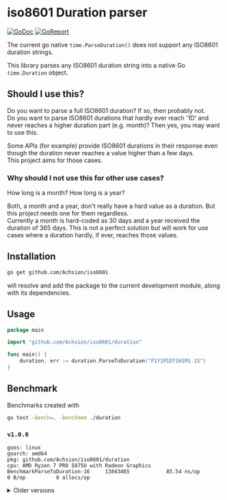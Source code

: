 # iso8601 Duration parser

[![GoDoc](https://godoc.org/github.com/Achsion/iso8601?status.svg)](https://godoc.org/github.com/Achsion/iso8601)
[![GoReport](https://goreportcard.com/badge/github.com/Achsion/iso8601)](https://goreportcard.com/report/github.com/Achsion/iso8601) 

The current go native `time.ParseDuration()` does not support any ISO8601 duration strings.

This library parses any ISO8601 duration string into a native Go `time.Duration` object.

## Should I use this?

Do you want to parse a full ISO8601 duration? If so, then probably not.  
Do you want to parse ISO8601 durations that hardly ever reach '1D' and never reaches a higher duration part (e.g. month)? Then yes, you may want to use this.

Some APIs (for example) provide ISO8601 durations in their response even though the duration never reaches a value higher than a few days.  
This project aims for those cases.

### Why should I not use this for other use cases?

How long is a month? How long is a year?

Both, a month and a year, don't really have a hard value as a duration. But this project needs one for them regardless.  
Currently a month is hard-coded as 30 days and a year received the duration of 365 days. This is not a perfect solution but will work for use cases where a duration hardly, if ever, reaches those values.

## Installation

```bash
go get github.com/Achsion/iso8601
```

will resolve and add the package to the current development module, along with its dependencies.

## Usage

```go
package main

import "github.com/Achsion/iso8601/duration"

func main() {
	duration, err := duration.ParseToDuration("P1Y1M1DT1H1M1.1S")
}

```

## Benchmark

Benchmarks created with
```bash
go test -bench=. -benchmem ./duration
```

### `v1.0.0`
```text
goos: linux
goarch: amd64
pkg: github.com/Achsion/iso8601/duration
cpu: AMD Ryzen 7 PRO 5875U with Radeon Graphics     
BenchmarkParseToDuration-16    	13843465	        85.54 ns/op	       0 B/op	       0 allocs/op
```

<details>
  <summary>Older versions</summary>

### `v0.1.0`
```text
goos: linux
goarch: amd64
pkg: github.com/Achsion/iso8601/duration
cpu: AMD Ryzen 7 PRO 5875U with Radeon Graphics     
BenchmarkParseToDuration-16    	  878901	      1154 ns/op	    1655 B/op	       4 allocs/op
```
</details>

